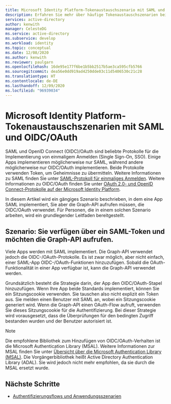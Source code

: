 ```yaml
---
title: Microsoft Identity Platform-Tokenaustauschszenario mit SAML und OIDC/OAuth in Azure Active Directory
description: Erfahren Sie mehr über häufige Tokenaustauschszenarien bei der Arbeit mit SAML und OIDC/OAuth in Azure Active Directory.
services: active-directory
author: kenwith
manager: CelesteDG
ms.service: active-directory
ms.subservice: develop
ms.workload: identity
ms.topic: conceptual
ms.date: 12/08/2020
ms.author: kenwith
ms.reviewer: paulgarn
ms.openlocfilehash: 16de95e177f6be1b5bb2517b5ae3ca595cfb5766
ms.sourcegitcommit: dea56e0dd919ad4250dde03c11d5406530c21c28
ms.translationtype: HT
ms.contentlocale: de-DE
ms.lasthandoff: 12/09/2020
ms.locfileid: "96939034"
---
```

# <a name="microsoft-identity-platform-token-exchange-scenarios-with-saml-and-oidcoauth"></a>Microsoft Identity Platform-Tokenaustauschszenarien mit SAML und OIDC/OAuth

SAML und OpenID Connect (OIDC)/OAuth sind beliebte Protokolle für die Implementierung von einmaligem Anmelden (Single Sign-On, SSO). Einige Apps implementieren möglicherweise nur SAML, während andere möglicherweise nur OIDC/OAuth implementieren. Beide Protokolle verwenden Token, um Geheimnisse zu übermitteln. Weitere Informationen zu SAML finden Sie unter [SAML-Protokoll für einmaliges Anmelden](single-sign-on-saml-protocol.md). Weitere Informationen zu OIDC/OAuth finden Sie unter [OAuth 2.0- und OpenID Connect-Protokolle auf der Microsoft Identity Platform](active-directory-v2-protocols.md).

In diesem Artikel wird ein gängiges Szenario beschrieben, in dem eine App SAML implementiert, Sie aber die Graph-API aufrufen müssen, die OIDC/OAuth verwendet. Für Personen, die in einem solchen Szenario arbeiten, wird ein grundlegender Leitfaden bereitgestellt.

## <a name="scenario-you-have-a-saml-token-and-want-to-call-the-graph-api"></a>Szenario: Sie verfügen über ein SAML-Token und möchten die Graph-API aufrufen.
Viele Apps werden mit SAML implementiert. Die Graph-API verwendet jedoch die OIDC-/OAuth-Protokolle. Es ist zwar möglich, aber nicht einfach, einer SAML-App OIDC-/OAuth-Funktionen hinzuzufügen. Sobald die OAuth-Funktionalität in einer App verfügbar ist, kann die Graph-API verwendet werden.

Grundsätzlich besteht die Strategie darin, der App den OIDC/OAuth-Stapel hinzuzufügen. Wenn Ihre App beide Standards implementiert, können Sie ein Sitzungscookie verwenden. Sie tauschen also nicht explizit ein Token aus. Sie melden einen Benutzer mit SAML an, wobei ein Sitzungscookie generiert wird. Wenn die Graph-API einen OAuth-Flow aufruft, verwenden Sie dieses Sitzungscookie für die Authentifizierung. Bei dieser Strategie wird vorausgesetzt, dass die Überprüfungen für den bedingten Zugriff bestanden wurden und der Benutzer autorisiert ist.

> [!NOTE]
> Die empfohlene Bibliothek zum Hinzufügen von OIDC/OAuth-Verhalten ist die Microsoft Authentication Library (MSAL). Weitere Informationen zur MSAL finden Sie unter [Übersicht über die Microsoft Authentication Library (MSAL)](msal-overview.md). Die Vorgängerbibliothek heißt Active Directory Authentication Library (ADAL). Sie wird jedoch nicht mehr empfohlen, da sie durch die MSAL ersetzt wurde.

## <a name="next-steps"></a>Nächste Schritte
- [Authentifizierungsflows und Anwendungsszenarien](authentication-flows-app-scenarios.md)
